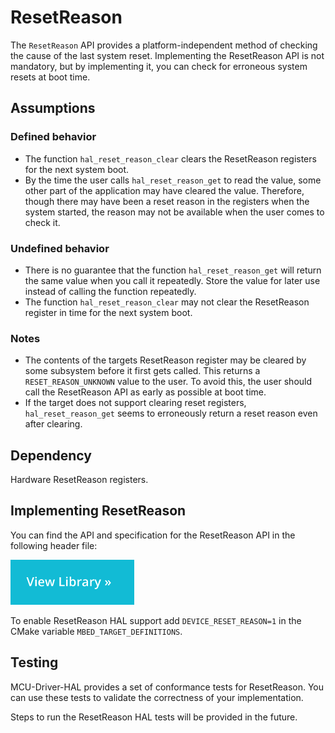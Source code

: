 <h1 id="resetreason-port">ResetReason</h1>

The `ResetReason` API provides a platform-independent method of checking the cause of the last system reset. Implementing the ResetReason API is not mandatory, but by implementing it, you can check for erroneous system resets at boot time.

## Assumptions

### Defined behavior

- The function `hal_reset_reason_clear` clears the ResetReason registers for the next system boot.
- By the time the user calls `hal_reset_reason_get` to read the value, some other part of the application may have cleared the value. Therefore, though there may have been a reset reason in the registers when the system started, the reason may not be available when the user comes to check it.

### Undefined behavior

- There is no guarantee that the function `hal_reset_reason_get` will return the same value when you call it repeatedly. Store the value for later use instead of calling the function repeatedly.
- The function `hal_reset_reason_clear` may not clear the ResetReason register in time for the next system boot.

### Notes

- The contents of the targets ResetReason register may be cleared by some subsystem before it first gets called. This returns a `RESET_REASON_UNKNOWN` value to the user. To avoid this, the user should call the ResetReason API as early as possible at boot time.
- If the target does not support clearing reset registers, `hal_reset_reason_get` seems to erroneously return a reset reason even after clearing.

## Dependency

Hardware ResetReason registers.

## Implementing ResetReason

You can find the API and specification for the ResetReason API in the following header file:

[![View code](../../images/view_library_button.png)](https://mcu-driver-hal.github.io/MCU-Driver-HAL/doxygen/html/group__hal__reset__reason.html)

To enable ResetReason HAL support add `DEVICE_RESET_REASON=1` in the CMake variable `MBED_TARGET_DEFINITIONS`.

## Testing

MCU-Driver-HAL provides a set of conformance tests for ResetReason. You can use these tests to validate the correctness of your implementation.

Steps to run the ResetReason HAL tests will be provided in the future.
